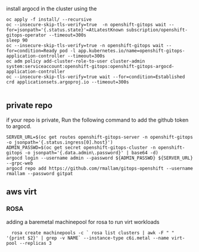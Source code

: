 install argocd in the cluster using the 

```
oc apply -f install/ --recursive 
oc --insecure-skip-tls-verify=true  -n openshift-gitops wait --for=jsonpath='{.status.state}'=AtLatestKnown subscription/openshift-gitops-operator --timeout=300s 
sleep 90
oc --insecure-skip-tls-verify=true -n openshift-gitops wait --for=condition=Ready pod -l app.kubernetes.io/name=openshift-gitops-application-controller --timeout=300s
oc adm policy add-cluster-role-to-user cluster-admin system:serviceaccount:openshift-gitops:openshift-gitops-argocd-application-controller
oc --insecure-skip-tls-verify=true wait --for=condition=Established  crd applicationsets.argoproj.io --timeout=300s
          
```
## private repo
if your repo is private, Run the following command to add the github token to argocd.
```
SERVER_URL=$(oc get routes openshift-gitops-server -n openshift-gitops -o jsonpath='{.status.ingress[0].host}')
ADMIN_PASSWD=$(oc get secret openshift-gitops-cluster -n openshift-gitops -o jsonpath='{.data.admin\.password}' | base64 -d)
argocd login --username admin --password ${ADMIN_PASSWD} ${SERVER_URL} --grpc-web
argocd repo add https://github.com/rmallam/gitops-openshift --username rmallam --password gitpat
```

## aws virt
### ROSA

adding a baremetal machinepool for rosa to run virt workloads
```
  rosa create machinepools -c ` rosa list clusters | awk -F " " '{print $2}' | grep -v NAME` --instance-type c6i.metal --name virt-pool --replicas 3
```